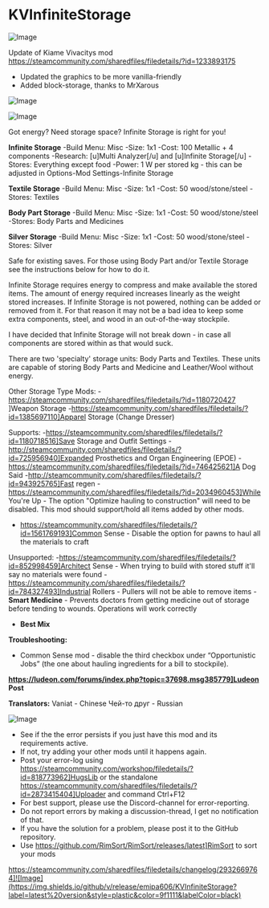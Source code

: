 # KVInfiniteStorage

![Image](https://i.imgur.com/buuPQel.png)

Update of Kiame Vivacitys mod
https://steamcommunity.com/sharedfiles/filedetails/?id=1233893175

- Updated the graphics to be more vanilla-friendly
- Added block-storage, thanks to MrXarous

![Image](https://i.imgur.com/pufA0kM.png)

	
![Image](https://i.imgur.com/Z4GOv8H.png)

Got energy?
Need storage space?
Infinite Storage is right for you!

**Infinite Storage**
-Build Menu: Misc
-Size: 1x1
-Cost: 100 Metallic + 4 components
-Research: [u]Multi Analyzer[/u] and [u]Infinite Storage[/u]
-Stores: Everything except food
-Power: 1 W per stored kg  -  this can be adjusted in Options-Mod Settings-Infinite Storage

**Textile Storage**
-Build Menu: Misc
-Size: 1x1
-Cost: 50 wood/stone/steel
-Stores: Textiles

**Body Part Storage**
-Build Menu: Misc
-Size: 1x1
-Cost: 50 wood/stone/steel
-Stores: Body Parts and Medicines

**Silver Storage**
-Build Menu: Misc
-Size: 1x1
-Cost: 50 wood/stone/steel
-Stores: Silver

Safe for existing saves. For those using Body Part and/or Textile Storage see the instructions below for how to do it.

Infinite Storage requires energy to compress and make available the stored items. The amount of energy required increases linearly as the weight stored increases. If Infinite Storage is not powered, nothing can be added or removed from it. For that reason it may not be a bad idea to keep some extra components, steel, and wood in an out-of-the-way stockpile.

I have decided that Infinite Storage will not break down - in case all components are stored within as that would suck.

There are two 'specialty' storage units: Body Parts and Textiles. These units are capable of storing Body Parts and Medicine and Leather/Wool without energy.

Other Storage Type Mods:
-https://steamcommunity.com/sharedfiles/filedetails/?id=1180720427 ]Weapon Storage
-https://steamcommunity.com/sharedfiles/filedetails/?id=1385697110]Apparel Storage (Change Dresser)

Supports:
-https://steamcommunity.com/sharedfiles/filedetails/?id=1180718516]Save Storage and Outfit Settings
-http://steamcommunity.com/sharedfiles/filedetails/?id=725956940]Expanded Prosthetics and Organ Engineering (EPOE)
-https://steamcommunity.com/sharedfiles/filedetails/?id=746425621]A Dog Said
-http://steamcommunity.com/sharedfiles/filedetails/?id=943925765]Fast regen
-https://steamcommunity.com/sharedfiles/filedetails/?id=2034960453]While You're Up - The option "Optimize hauling to construction" will need to be disabled.
This mod should support/hold all items added by other mods.
- https://steamcommunity.com/sharedfiles/filedetails/?id=1561769193]Common Sense - Disable the option for pawns to haul all the materials to craft

Unsupported:
-https://steamcommunity.com/sharedfiles/filedetails/?id=852998459]Architect Sense - When trying to build with stored stuff it'll say no materials were found
-https://steamcommunity.com/sharedfiles/filedetails/?id=784327493]Industrial Rollers - Pullers will not be able to remove items
-**Smart Medicine** - Prevents doctors from getting medicine out of storage before tending to wounds. Operations will work correctly
- **Best Mix**

**Troubleshooting:**
- Common Sense mod -  disable the third checkbox under “Opportunistic Jobs” (the one about hauling ingredients for a bill to stockpile).

**https://ludeon.com/forums/index.php?topic=37698.msg385779]Ludeon Post**

**Translators:**
Vaniat - Chinese
Чей-то друг - Russian
	
![Image](https://i.imgur.com/PwoNOj4.png)



-  See if the the error persists if you just have this mod and its requirements active.
-  If not, try adding your other mods until it happens again.
-  Post your error-log using https://steamcommunity.com/workshop/filedetails/?id=818773962]HugsLib or the standalone https://steamcommunity.com/sharedfiles/filedetails/?id=2873415404]Uploader and command Ctrl+F12
-  For best support, please use the Discord-channel for error-reporting.
-  Do not report errors by making a discussion-thread, I get no notification of that.
-  If you have the solution for a problem, please post it to the GitHub repository.
-  Use https://github.com/RimSort/RimSort/releases/latest]RimSort to sort your mods



https://steamcommunity.com/sharedfiles/filedetails/changelog/2932669764]![Image](https://img.shields.io/github/v/release/emipa606/KVInfiniteStorage?label=latest%20version&style=plastic&color=9f1111&labelColor=black)

